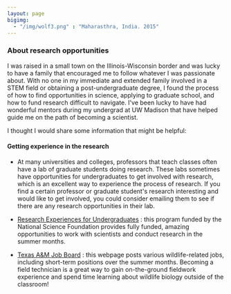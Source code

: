 ```yaml
---
layout: page
bigimg:
  - "/img/wolf3.png" : "Maharasthra, India. 2015"
---
```


### About research opportunities 

I was raised in a small town on the Illinois-Wisconsin border and was lucky to have a family that encouraged me to follow whatever I was passionate about. With no one in my immediate and extended family involved in a STEM field or obtaining a post-undergraduate degree, I found the process of how to find opportunities in science, applying to graduate school, and how to fund research difficult to navigate. I've been lucky to have had wonderful mentors during my undergrad at UW Madison that have helped guide me on the path of becoming a scientist.   

I thought I would share some information that might be helpful: 

#### Getting experience in the research

- At many universities and colleges, professors that teach classes often have a lab of graduate students doing research. These labs sometimes have opportunities for undergraduates to get involved with research, which is an excellent way to experience the process of research. If you find a certain professor or graduate student's research interesting and would like to get involved, you could consider emailing them to see if there are any research opportunities in their lab.   

- [Research Experiences for Undergraduates](https://www.nsf.gov/crssprgm/reu/list_result.jsp?unitid=5047) : this program funded by the National Science Foundation provides fully funded, amazing opportunities to work with scientists and conduct research in the summer months. 

- [Texas A&M Job Board](https://wfscjobs.tamu.edu/job-board/) : this webpage posts various wildlife-related jobs, including short-term positions over the summer months. Becoming a field technician is a great way to gain on-the-ground fieldwork experience and spend time learning about wildlife biology outside of the classroom! 









